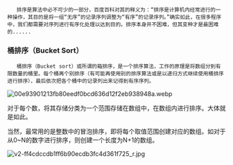        排序是算法中必不可少的一部分，百度百科对其的释义为：“排序是计算机内经常进行的一种操作，其目的是将一组“无序”的记录序列调整为“有序”的记录序列。”确实如此，在很多程序中，我们都需要对序列进行有序化处理以达到目的。排序本身并不困难，但其变种才是最困难的......

### 桶排序（Bucket Sort）

       桶排序（Bucket sort）或所谓的箱排序，是一个排序算法，工作的原理是将数组分到有限数量的桶里。每个桶再个别排序（有可能再使用别的排序算法或是以递归方式继续使用桶排序进行排序），最后依次把各个桶中的记录列出来记得到有序序列。

![00e93901213fb80eedf0bcd636d12f2eb938948a.webp](排序+bd4a58cb-aa73-4e92-b8bd-f9ac02813bdc/00e93901213fb80eedf0bcd636d12f2eb938948a.webp)

       

对于每个数，将其存储分类为一个范围存储在数组中，在数组内进行排序。大体就是如此。

当然，最常用的是整数中的冒泡排序，即将每个取值范围创建对应的数组。如对于从0~N的数字进行排序，则创建一个长度为N+1的数组。

![v2-ff4cdccdb1ff6b90ecdb3fc4d361f725_r.jpg](排序+bd4a58cb-aa73-4e92-b8bd-f9ac02813bdc/v2-ff4cdccdb1ff6b90ecdb3fc4d361f725_r.jpg)



